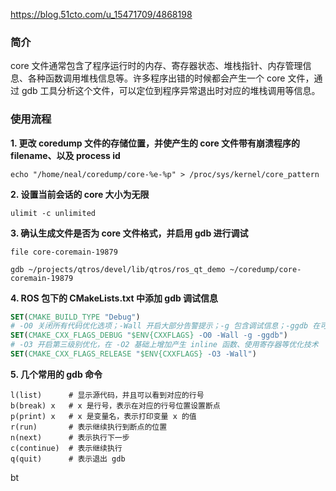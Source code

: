 

https://blog.51cto.com/u_15471709/4868198

### 简介

core 文件通常包含了程序运行时的内存、寄存器状态、堆栈指针、内存管理信息、各种函数调用堆栈信息等。许多程序出错的时候都会产生一个 core 文件，通过 gdb 工具分析这个文件，可以定位到程序异常退出时对应的堆栈调用等信息。

### 使用流程

__1. 更改 coredump 文件的存储位置，并使产生的 core 文件带有崩溃程序的 filename、以及 process id__

```shell
echo "/home/neal/coredump/core-%e-%p" > /proc/sys/kernel/core_pattern
```

__2. 设置当前会话的 core 大小为无限__

```shell
ulimit -c unlimited
```

__3. 确认生成文件是否为 core 文件格式，并启用 gdb 进行调试__

```shell
file core-coremain-19879

gdb ~/projects/qtros/devel/lib/qtros/ros_qt_demo ~/coredump/core-coremain-19879
```

__4. ROS 包下的 CMakeLists.txt 中添加 gdb 调试信息__

```cmake
SET(CMAKE_BUILD_TYPE "Debug")
# -O0 关闭所有代码优化选项；-Wall 开启大部分告警提示；-g 包含调试信息；-ggdb 在可执行文件中包含可供 gdb 使用的调试信息
SET(CMAKE_CXX_FLAGS_DEBUG "$ENV{CXXFLAGS} -O0 -Wall -g -ggdb")
# -O3 开启第三级别优化，在 -O2 基础上增加产生 inline 函数、使用寄存器等优化技术
SET(CMAKE_CXX_FLAGS_RELEASE "$ENV{CXXFLAGS} -O3 -Wall")
```

__5. 几个常用的 gdb 命令__

```shell
l(list)      # 显示源代码，并且可以看到对应的行号
b(break) x   # x 是行号，表示在对应的行号位置设置断点
p(print) x   # x 是变量名，表示打印变量 x 的值
r(run)       # 表示继续执行到断点的位置
n(next)      # 表示执行下一步
c(continue)  # 表示继续执行
q(quit)      # 表示退出 gdb
```

bt



